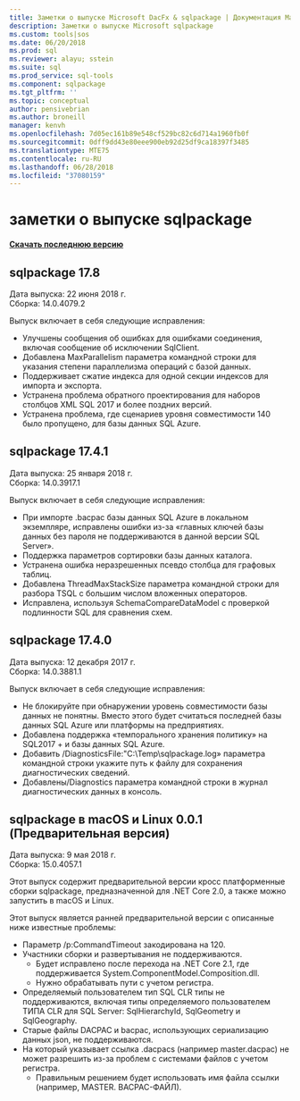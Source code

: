 ```yaml
---
title: Заметки о выпуске Microsoft DacFx & sqlpackage | Документация Майкрософт
description: Заметки о выпуске Microsoft sqlpackage
ms.custom: tools|sos
ms.date: 06/20/2018
ms.prod: sql
ms.reviewer: alayu; sstein
ms.suite: sql
ms.prod_service: sql-tools
ms.component: sqlpackage
ms.tgt_pltfrm: ''
ms.topic: conceptual
author: pensivebrian
ms.author: broneill
manager: kenvh
ms.openlocfilehash: 7d05ec161b89e548cf529bc82c6d714a1960fb0f
ms.sourcegitcommit: 0dff9dd43e80eee900eb92d25df9ca18397f3485
ms.translationtype: MTE75
ms.contentlocale: ru-RU
ms.lasthandoff: 06/28/2018
ms.locfileid: "37080159"
---
```

# <a name="sqlpackage-release-notes"></a>заметки о выпуске sqlpackage

**[Скачать последнюю версию](sqlpackage-download.md)**

## <a name="sqlpackage-178"></a>sqlpackage 17.8

Дата выпуска: 22 июня 2018 г.  
Сборка: 14.0.4079.2  

Выпуск включает в себя следующие исправления:

- Улучшены сообщения об ошибках для ошибками соединения, включая сообщение об исключении SqlClient.
- Добавлена MaxParallelism параметра командной строки для указания степени параллелизма операций с базой данных.
- Поддерживает сжатие индекса для одной секции индексов для импорта и экспорта.
- Устранена проблема обратного проектирования для наборов столбцов XML SQL 2017 и более поздних версий.
- Устранена проблема, где сценариев уровня совместимости 140 было пропущено, для базы данных SQL Azure.

## <a name="sqlpackage-1741"></a>sqlpackage 17.4.1

Дата выпуска: 25 января 2018 г.  
Сборка: 14.0.3917.1

Выпуск включает в себя следующие исправления:

- При импорте .bacpac базы данных SQL Azure в локальном экземпляре, исправлены ошибки из-за «главных ключей базы данных без пароля не поддерживаются в данной версии SQL Server».
- Поддержка параметров сортировки базы данных каталога.
- Устранена ошибка неразрешенных псевдо столбца для графовых таблиц.
- Добавлена ThreadMaxStackSize параметра командной строки для разбора TSQL с большим числом вложенных операторов.
- Исправлена, используя SchemaCompareDataModel с проверкой подлинности SQL для сравнения схем.

## <a name="sqlpackage-1740"></a>sqlpackage 17.4.0

Дата выпуска: 12 декабря 2017 г.  
Сборка: 14.0.3881.1

Выпуск включает в себя следующие исправления:

- Не блокируйте при обнаружении уровень совместимости базы данных не понятны. Вместо этого будет считаться последней базы данных SQL Azure или платформы на предприятиях.
- Добавлена поддержка «темпорального хранения политику» на SQL2017 + и базы данных SQL Azure.
- Добавить /DiagnosticsFile:"C:\Temp\sqlpackage.log» параметра командной строки укажите путь к файлу для сохранения диагностических сведений.
- Добавлены/Diagnostics параметра командной строки в журнал диагностических данных в консоль.

## <a name="sqlpackage-on-macos-and-linux-001-preview"></a>sqlpackage в macOS и Linux 0.0.1 (Предварительная версия)

Дата выпуска: 9 мая 2018 г.  
Сборка: 15.0.4057.1

Этот выпуск содержит предварительной версии кросс платформенные сборки sqlpackage, предназначенной для .NET Core 2.0, а также можно запустить в macOS и Linux. 

Этот выпуск является ранней предварительной версии с описанные ниже известные проблемы:

- Параметр /p:CommandTimeout закодирована на 120.
- Участники сборки и развертывания не поддерживаются.
  - Будет исправлено после перехода на .NET Core 2.1, где поддерживается System.ComponentModel.Composition.dll.
  - Нужно обрабатывать пути с учетом регистра.
- Определяемый пользователем тип SQL CLR типы не поддерживаются, включая типы определяемого пользователем ТИПА CLR для SQL Server: SqlHierarchyId, SqlGeometry и SqlGeography.
- Старые файлы DACPAC и bacpac, использующих сериализацию данных json, не поддерживаются.
- На который указывает ссылка .dacpacs (например master.dacpac) не может разрешить из-за проблем с системами файлов с учетом регистра.
  - Правильным решением будет использовать имя файла ссылки (например, MASTER. BACPAC-ФАЙЛ).